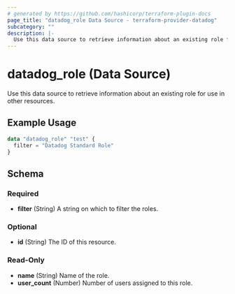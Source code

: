 ```yaml
---
# generated by https://github.com/hashicorp/terraform-plugin-docs
page_title: "datadog_role Data Source - terraform-provider-datadog"
subcategory: ""
description: |-
  Use this data source to retrieve information about an existing role for use in other resources.
---
```


# datadog_role (Data Source)

Use this data source to retrieve information about an existing role for use in other resources.

## Example Usage

```terraform
data "datadog_role" "test" {
  filter = "Datadog Standard Role"
}
```

<!-- schema generated by tfplugindocs -->
## Schema

### Required

- **filter** (String) A string on which to filter the roles.

### Optional

- **id** (String) The ID of this resource.

### Read-Only

- **name** (String) Name of the role.
- **user_count** (Number) Number of users assigned to this role.


